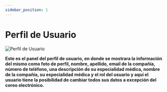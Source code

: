 ```yaml
---
sidebar_position: 1
---
```


# Perfil de Usuario

![Perfil de Usuario](/img/store-usuario/profile-settings/profile_user.png)

**Este es el panel del perfil de usuario, en donde se mostrara la información del mismo como foto de perfil, nombre, apellido, email de la compañía, número de teléfono, una descripción de su especialidad médica, nombre de la compañía, su especialidad médica y el rol del usuario y aquí el usuario tiene la posibilidad de cambiar todos sus datos a excepción del coreo electrónico.**
